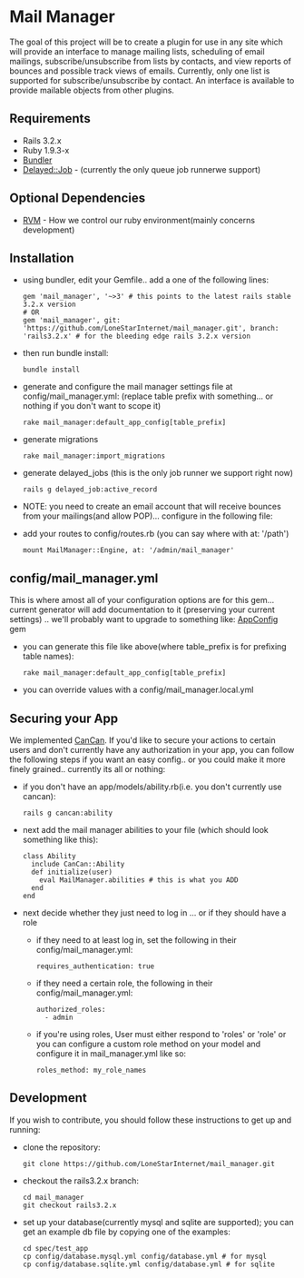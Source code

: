 Mail Manager
============

The goal of this project will be to create a plugin for use in any site which will provide an interface to manage mailing lists, scheduling of email mailings, subscribe/unsubscribe from lists by contacts, and view reports of bounces and possible track views of emails. Currently, only one list is supported for subscribe/unsubscribe by contact. An interface is available to provide mailable objects from other plugins.

Requirements
------------
* Rails 3.2.x
* Ruby 1.9.3-x
* [Bundler](http://bundler.io)
* [Delayed::Job](https://github.com/collectiveidea/delayed_job/) - (currently the only queue job runnerwe support)

Optional Dependencies
---------------------
* [RVM](http://rvm.io) - How we control our ruby environment(mainly concerns development)

Installation
------------
* using bundler, edit your Gemfile.. add a one of the following lines:

      gem 'mail_manager', '~>3' # this points to the latest rails stable 3.2.x version
      # OR 
      gem 'mail_manager', git: 'https://github.com/LoneStarInternet/mail_manager.git', branch: 'rails3.2.x' # for the bleeding edge rails 3.2.x version

* then run bundle install:

      bundle install

* generate and configure the mail manager settings file at config/mail_manager.yml: (replace table prefix with something... or nothing if you don't want to scope it)  

      rake mail_manager:default_app_config[table_prefix]

* generate migrations  

      rake mail_manager:import_migrations

* generate delayed_jobs (this is the only job runner we support right now)  
  
      rails g delayed_job:active_record

* NOTE: you need to create an email account that will receive bounces from your mailings(and allow POP)... configure in the following file:

* add your routes to config/routes.rb (you can say where with at: '/path')

      mount MailManager::Engine, at: '/admin/mail_manager'

config/mail_manager.yml
-----------------------
This is where amost all of your configuration options are for this gem... current generator will add documentation to it (preserving your current settings) .. we'll probably want to upgrade to something like: [AppConfig](https://github.com/Oshuma/app_config) gem

* you can generate this file like above(where table_prefix is for prefixing table names):

      rake mail_manager:default_app_config[table_prefix]

* you can override values with a config/mail_manager.local.yml

Securing your App
-----------------
We implemented [CanCan](https://github.com/CanCanCommunity/cancancan). If you'd like to secure your actions to certain users and don't currently have any authorization in your app, you can follow the following steps if you want an easy config.. or you could make it more finely grained.. currently its all or nothing:

* if you don't have an app/models/ability.rb(i.e. you don't currently use cancan):

      rails g cancan:ability

* next add the mail manager abilities to your file (which should look something like this):

      class Ability
        include CanCan::Ability
        def initialize(user)
          eval MailManager.abilities # this is what you ADD
        end
      end

* next decide whether they just need to log in ... or if they should have a role

  * if they need to at least log in, set the following in their config/mail_manager.yml:

        requires_authentication: true

  * if they need a certain role, the following in their config/mail_manager.yml:

        authorized_roles:
          - admin

  * if you're using roles, User must either respond to 'roles' or 'role' or you can configure a custom role method on your model and configure it in mail_manager.yml like so:

        roles_method: my_role_names

Development
-----------
If you wish to contribute, you should follow these instructions to get up and running:

* clone the repository:

      git clone https://github.com/LoneStarInternet/mail_manager.git

* checkout the rails3.2.x branch:
  
      cd mail_manager
      git checkout rails3.2.x

* set up your database(currently mysql and sqlite are supported); you can get an example db file by copying one of the examples:

      cd spec/test_app
      cp config/database.mysql.yml config/database.yml # for mysql
      cp config/database.sqlite.yml config/database.yml # for sqlite




